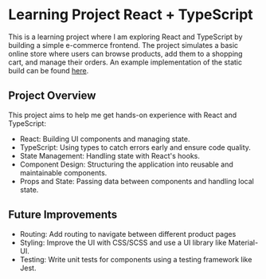 # Learning Project React + TypeScript

This is a learning project where I am exploring React and TypeScript by building a simple e-commerce frontend. The project simulates a basic online store where users can browse products, add them to a shopping cart, and manage their orders. An example implementation of the static build can be found [here](https://dev.felix-palm.ch/react/shop-frontend/).

## Project Overview

This project aims to help me get hands-on experience with React and TypeScript:

- React: Building UI components and managing state.
- TypeScript: Using types to catch errors early and ensure code quality.
- State Management: Handling state with React's hooks.
- Component Design: Structuring the application into reusable and maintainable components.
- Props and State: Passing data between components and handling local state.

## Future Improvements

- Routing: Add routing to navigate between different product pages
- Styling: Improve the UI with CSS/SCSS and use a UI library like Material-UI.
- Testing: Write unit tests for components using a testing framework like Jest.
